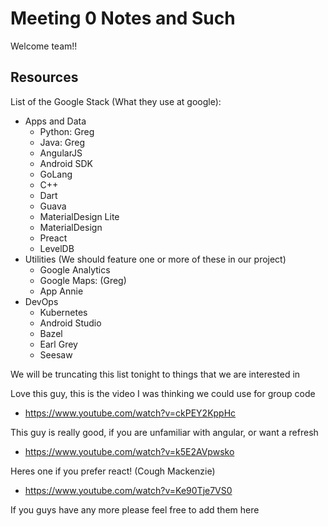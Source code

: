 # Meeting 0 Notes and Such

Welcome team!!

## Resources
List of the Google Stack (What they use at google):
- Apps and Data
  - Python: Greg
  - Java: Greg
  - AngularJS
  - Android SDK
  - GoLang
  - C++
  - Dart
  - Guava
  - MaterialDesign Lite
  - MaterialDesign
  - Preact
  - LevelDB
- Utilities (We should feature one or more of these in our project)
  - Google Analytics
  - Google Maps: (Greg)
  - App Annie
- DevOps
  - Kubernetes
  - Android Studio
  - Bazel
  - Earl Grey
  - Seesaw

We will be truncating this list tonight to things that we are interested in


Love this guy, this is the video I was thinking we could use for group code
- https://www.youtube.com/watch?v=ckPEY2KppHc

This guy is really good, if you are unfamiliar with angular, or want a refresh
- https://www.youtube.com/watch?v=k5E2AVpwsko

Heres one if you prefer react! (Cough Mackenzie)
- https://www.youtube.com/watch?v=Ke90Tje7VS0

If you guys have any more please feel free to add them here
